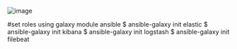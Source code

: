 ![image](https://github.com/user-attachments/assets/3a8fce37-cf4d-49f0-bcda-431f02760e83)

#set roles using galaxy module ansible 
$ ansible-galaxy init elastic
$ ansible-galaxy init kibana
$ ansible-galaxy init logstash
$ ansible-galaxy init filebeat
